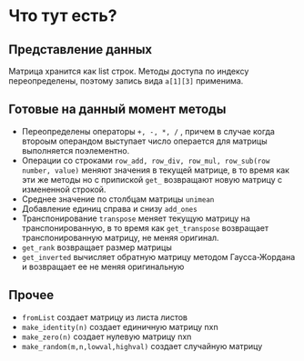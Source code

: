 # Что тут есть?
## Представление данных
Матрица хранится как list строк. Методы доступа по индексу переопределены, поэтому запись вида `a[1][3]` применима.

## Готовые на данный момент методы
- Переопределены операторы `+, -, *, /` , причем в случае когда второым операндом выступает число операется для матрицы выполняется поэлементно.
- Операции со строками `row_add, row_div, row_mul, row_sub(row number, value)` меняют значения в текущей матрице, в то время как эти же методы но с припиской `get_` возвращают новую матрицу с измененной строкой.
- Среднее значение по столбцам матрицы `unimean`
- Добавление единиц справа и снизу `add_ones`
- Транспонирование `transpose` меняет текущую матрицу на транспонированную, в то время как `get_transpose` возвращает транспонированную матрицу, не меняя оригинал.
- `get_rank` возвращает размер матрицы
- `get_inverted` вычисляет обратную матрицу методом Гаусса-Жордана и возвращает ее не меняя оригинальную

## Прочее
- `fromList` создает матрицу из листа листов
- `make_identity(n)` создает единичную матрицу nxn
- `make_zero(n)` создает нулевую матрицу nxn
- `make_random(m,n,lowval,highval)` создает случайную матрицу